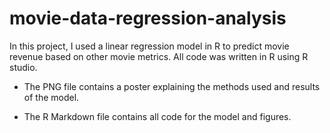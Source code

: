 # movie-data-regression-analysis
In this project, I used a linear regression model in R to predict movie revenue based on other movie metrics. All code was written in R using R studio.

- The PNG file contains a poster explaining the methods used and results of the model.

- The R Markdown file contains all code for the model and figures.
